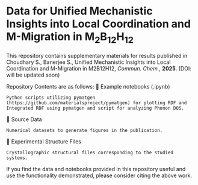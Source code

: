 # Data for Unified Mechanistic Insights into Local Coordination and M-Migration in M<sub>2</sub>B<sub>12</sub>H<sub>12</sub>


This repository contains supplementary materials for results published in Choudhary S., Banerjee S., Unified Mechanistic Insights into Local Coordination and M-Migration in M2B12H12, _Commun. Chem._, **2025**. (DOI: will be updated soon)

Repository Contents are as follows:
📂 Example notebooks (.ipynb)

    Python scripts utilizing pymatgen (https://github.com/materialsproject/pymatgen) for plotting RDF and Integrated RDF using pymatgen and script for analyzing Phonon DOS.
    
📂 Source Data

    Numerical datasets to generate figures in the publication.

📂 Experimental Structure Files

    Crystallographic structural files corresponding to the studied systems.

If you find the data and notebooks provided in this repository useful and use the functionality demonstrated, please consider citing the above work.
